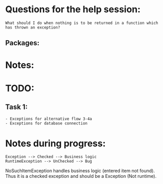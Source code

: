 # Questions for the help session:

    What should I do when nothing is to be returned in a function which has thrown an exception?

## Packages:

   


# Notes:

    
# TODO:

## Task 1:
    - Exceptions for alternative flow 3-4a
    - Exceptions for database connection


# Notes during progress:

    Exception --> Checked --> Business logic
    RuntimeException --> UnChecked --> Bug

   NoSuchItemException handles business logic (entered item not found). Thus it is a checked exception and should be a Exception (Not runtime).